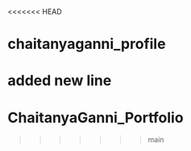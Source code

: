 <<<<<<< HEAD
# chaitanyaganni_profile


added new line
=======
# ChaitanyaGanni_Portfolio
>>>>>>> main
